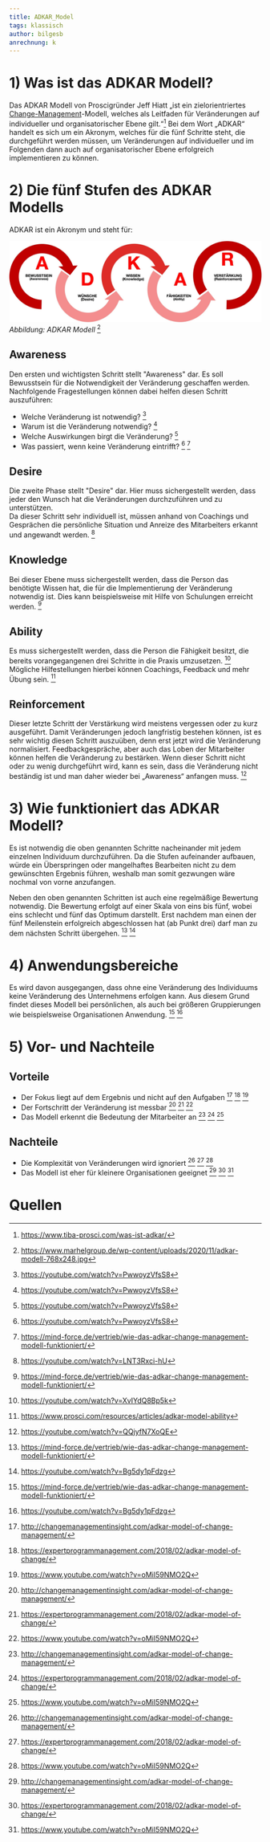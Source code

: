 ```yaml
---
title: ADKAR_Model
tags: klassisch
author: bilgesb
anrechnung: k
---
```

# 1) Was ist das ADKAR Modell?
Das ADKAR Modell von Proscigründer Jeff Hiatt „ist ein zielorientriertes [Change-Management](https://github.com/ManagingProjectsSuccessfully/ManagingProjectsSuccessfully.github.io/tree/main/kb/Change_Management)-Modell, welches als Leitfaden für Veränderungen auf individueller und organisatorischer Ebene gilt.“[^1] 
Bei dem Wort „ADKAR“ handelt es sich um ein Akronym, welches für die fünf Schritte steht, die durchgeführt werden müssen, um Veränderungen auf individueller und im Folgenden dann auch auf organisatorischer Ebene erfolgreich implementieren zu können. 
# 2) Die fünf Stufen des ADKAR Modells
ADKAR ist ein Akronym und steht für: 

![Beispielabbildung](ADKAR_Model/adkar-modell.jpg)
*Abbildung: ADKAR Modell* [^2]

## Awareness
Den ersten und wichtigsten Schritt stellt "Awareness" dar. Es soll Bewusstsein für die Notwendigkeit der Veränderung geschaffen werden.
Nachfolgende Fragestellungen können dabei helfen diesen Schritt auszuführen:

- Welche Veränderung ist notwendig? [^3]
- Warum ist die Veränderung notwendig? [^3]
- Welche Auswirkungen birgt die Veränderung? [^3]
- Was passiert, wenn keine Veränderung eintrifft? [^3] [^4]


## Desire 

Die zweite Phase stellt "Desire" dar. Hier muss sichergestellt werden, dass jeder den Wunsch hat die Veränderungen durchzuführen und zu unterstützen.  
Da dieser Schritt sehr individuell ist, müssen anhand von Coachings und Gesprächen die persönliche Situation und Anreize des Mitarbeiters erkannt und angewandt werden. [^5]


## Knowledge

Bei dieser Ebene muss sichergestellt werden, dass die Person das benötigte Wissen hat, die für die Implementierung der Veränderung notwendig ist. Dies kann beispielsweise mit Hilfe von Schulungen erreicht werden. [^4]


## Ability

Es muss sichergestellt werden, dass die Person die Fähigkeit besitzt, die bereits vorangegangenen drei Schritte in die Praxis umzusetzen. [^6] Mögliche Hilfestellungen hierbei können Coachings, Feedback und mehr Übung sein. [^7]


## Reinforcement

Dieser letzte Schritt der Verstärkung wird meistens vergessen oder zu kurz ausgeführt. Damit Veränderungen jedoch langfristig bestehen können, ist es sehr wichtig diesen Schritt auszuüben, denn erst jetzt wird die Veränderung normalisiert. 
Feedbackgespräche, aber auch das Loben der Mitarbeiter können helfen die Veränderung zu bestärken. 
Wenn dieser Schritt nicht oder zu wenig durchgeführt wird, kann es sein, dass die Veränderung nicht beständig ist und man daher wieder bei „Awareness“ anfangen muss. [^8]


# 3) Wie funktioniert das ADKAR Modell?

Es ist notwendig die oben genannten Schritte nacheinander mit jedem einzelnen Individuum durchzuführen. Da die Stufen aufeinander aufbauen, würde ein Überspringen oder mangelhaftes Bearbeiten nicht zu dem gewünschten Ergebnis führen, weshalb man somit gezwungen wäre nochmal von vorne anzufangen. 

Neben den oben genannten Schritten ist auch eine regelmäßige Bewertung notwendig. Die Bewertung erfolgt auf einer Skala von eins bis fünf, wobei eins schlecht und fünf das Optimum darstellt. Erst nachdem man einen der fünf Meilenstein erfolgreich abgeschlossen hat (ab Punkt drei) darf man zu dem nächsten Schritt übergehen. [^4] [^9]

# 4) Anwendungsbereiche

Es wird davon ausgegangen, dass ohne eine Veränderung des Individuums keine Veränderung des Unternehmens erfolgen kann. Aus diesem Grund findet dieses Modell bei persönlichen, als auch bei größeren Gruppierungen wie beispielsweise Organisationen Anwendung. [^4] [^9]


# 5) Vor- und Nachteile

## Vorteile 

- Der Fokus liegt auf dem Ergebnis und nicht auf den Aufgaben [^10] [^11] [^12]
- Der Fortschritt der Veränderung ist messbar [^10] [^11] [^12]
- Das Modell erkennt die Bedeutung der Mitarbeiter an [^10] [^11] [^12]

 
## Nachteile

- Die Komplexität von Veränderungen wird ignoriert [^10] [^11] [^12]
- Das Modell ist eher für kleinere Organisationen geeignet [^10] [^11] [^12]
 


# Quellen

[^1]: https://www.tiba-prosci.com/was-ist-adkar/
[^2]: https://www.marhelgroup.de/wp-content/uploads/2020/11/adkar-modell-768x248.jpg
[^3]: https://youtube.com/watch?v=PwwoyzVfsS8
[^4]: https://mind-force.de/vertrieb/wie-das-adkar-change-management-modell-funktioniert/
[^5]: https://youtube.com/watch?v=LNT3Rxci-hU
[^6]: https://youtube.com/watch?v=XvIYdQ8Bp5k
[^7]: https://www.prosci.com/resources/articles/adkar-model-ability
[^8]: https://youtube.com/watch?v=QQjyfN7XoQE
[^9]: https://youtube.com/watch?v=Bg5dy1pFdzg
[^10]: http://changemanagementinsight.com/adkar-model-of-change-management/
[^11]: https://expertprogrammanagement.com/2018/02/adkar-model-of-change/
[^12]: https://www.youtube.com/watch?v=oMiI59NMO2Q
